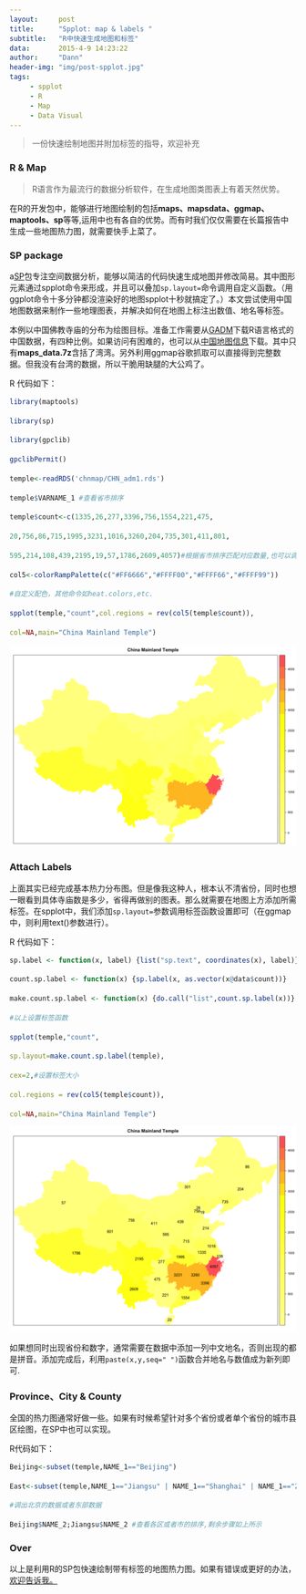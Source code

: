 ```yaml
---
layout:     post
title:      "Spplot: map & labels "
subtitle:   "R中快速生成地图和标签"
data:       2015-4-9 14:23:22
author:     "Dann"
header-img: "img/post-spplot.jpg"
tags:
     - spplot
     - R
     - Map
     - Data Visual
---
```


> 一份快速绘制地图并附加标签的指导，欢迎补充

###  R & Map   

>R语言作为最流行的数据分析软件，在生成地图类图表上有着天然优势。

在R的开发包中，能够进行地图绘制的包括**maps、mapsdata、ggmap、maptools、sp**等等,运用中也有各自的优势。而有时我们仅仅需要在长篇报告中生成一些地图热力图，就需要快手上菜了。

###  SP package
a<a href="https://cran.r-project.org/web/packages/sp/index.html">SP</a>包专注空间数据分析，能够以简洁的代码快速生成地图并修改简易。其中图形元素通过spplot命令来形成，并且可以叠加`sp.layout=`命令调用自定义函数。（用ggplot命令十多分钟都没渲染好的地图spplot十秒就搞定了。）本文尝试使用中国地图数据来制作一些地理图表，并解决如何在地图上标注出数值、地名等标签。

本例以中国佛教寺庙的分布为绘图目标。准备工作需要从<a href="http://gadm.org/">GADM</a>下载R语言格式的中国数据，有四种比例。如果访问有困难的，也可以从<a href="http://pan.baidu.com/s/1eROX0zS">中国地图信息</a>下载。其中只有**maps_data.7z**含括了湾湾。另外利用ggmap谷歌抓取可以直接得到完整数据。但我没有台湾的数据，所以干脆用缺腿的大公鸡了。

R 代码如下：

```r
library(maptools)

library(sp)

library(gpclib)

gpclibPermit() 

temple<-readRDS('chnmap/CHN_adm1.rds')

temple$VARNAME_1 #查看省市排序

temple$count<-c(1335,26,277,3396,756,1554,221,475,

20,756,86,715,1995,3231,1016,3260,204,735,301,411,801,

595,214,108,439,2195,19,57,1786,2609,4057)#根据省市排序匹配对应数量,也可以调用其他数组

col5<-colorRampPalette(c("#FF6666","#FFFF00","#FFFF66","#FFFF99")) 

#自定义配色，其他命令如heat.colors,etc.

spplot(temple,"count",col.regions = rev(col5(temple$count)),

col=NA,main="China Mainland Temple")
```

![China Mainland Temple](/img/Rplot39.png)

###  Attach Labels
上面其实已经完成基本热力分布图。但是像我这种人，根本认不清省份，同时也想一眼看到具体寺庙数是多少，省得再做别的图表。那么就需要在地图上方添加所需标签。在spplot中，我们添加`sp.layout=`参数调用标签函数设置即可（在ggmap中，则利用text()参数进行）。

R 代码如下：

```r
sp.label <- function(x, label) {list("sp.text", coordinates(x), label)}

count.sp.label <- function(x) {sp.label(x, as.vector(x@data$count))}

make.count.sp.label <- function(x) {do.call("list",count.sp.label(x))}

#以上设置标签函数
 
spplot(temple,"count",

sp.layout=make.count.sp.label(temple),

cex=2,#设置标签大小

col.regions = rev(col5(temple$count)),

col=NA,main="China Mainland Temple")
```

![China Mainland Temple](/img/Rplot38.png)

如果想同时出现省份和数字，通常需要在数据中添加一列中文地名，否则出现的都是拼音。添加完成后，利用`paste(x,y,seq=" ")`函数合并地名与数值成为新列即可.

### Province、City & County
全国的热力图通常好做一些。如果有时候希望针对多个省份或者单个省份的城市县区绘图，在SP中也可以实现。

R代码如下：

```r
Beijing<-subset(temple,NAME_1=="Beijing")

East<-subset(temple,NAME_1=="Jiangsu" | NAME_1=="Shanghai" | NAME_1=="Zhejiang")

#调出北京的数据或者东部数据

Beijing$NAME_2;Jiangsu$NAME_2 #查看各区或者市的排序,剩余步骤如上所示
```

### Over
以上是利用R的SP包快速绘制带有标签的地图热力图。如果有错误或更好的办法，<a href="mailto:dannsaoyou@gmail.com">欢迎告诉我。</a>
